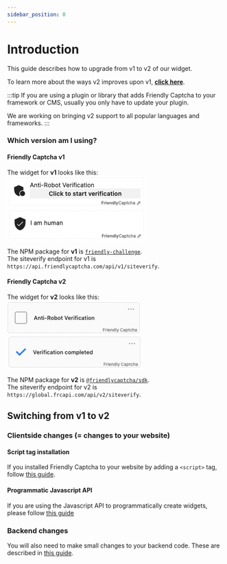 ```yaml
---
sidebar_position: 0
---
```


# Introduction

This guide describes how to upgrade from v1 to v2 of our widget.

To learn more about the ways v2 improves upon v1, [**click here**](./why-upgrade).

:::tip
If you are using a plugin or library that adds Friendly Captcha to your framework or CMS, usually you only have to update your plugin.

We are working on bringing v2 support to all popular languages and frameworks.
:::

### Which version am I using?

#### Friendly Captcha **v1**


The widget for **v1** looks like this:  
![Screenshot of widget v1 that has not been started yet](./widget-v1-ready.png) ![Screenshot of widget v1 that has been finished](./widget-v1-completed.png)

The NPM package for **v1** is [`friendly-challenge`](https://www.npmjs.com/package/friendly-challenge).  
The siteverify endpoint for v1 is `https://api.friendlycaptcha.com/api/v1/siteverify`.

#### Friendly Captcha **v2**

The widget for **v2** looks like this:  
![Screenshot of widget v2 that has not been started yet](./widget-v2-ready.png) ![Screenshot of widget v2 that has been finished](./widget-v2-completed.png)

The NPM package for **v2** is [`@friendlycaptcha/sdk`](https://www.npmjs.com/package/@friendlycaptcha/sdk).  
The siteverify endpoint for v2 is `https://global.frcapi.com/api/v2/siteverify`.

## Switching from v1 to v2

### Clientside changes (= changes to your website)

#### Script tag installation

If you installed Friendly Captcha to your website by adding a `<script>` tag, follow [this guide](./script).

#### Programmatic Javascript API

If you are using the Javascript API to programmatically create widgets, please follow [this guide](./javascript-api)

### Backend changes

You will also need to make small changes to your backend code. These are described in [this guide](./backend-integration).